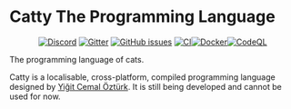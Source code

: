

# Catty The Programming Language
<center>
  
[![Discord](https://img.shields.io/discord/809302664914796546?label=discord&logo=discord)](https://discord.gg/ypcMSagbtv)
[![Gitter](https://img.shields.io/gitter/room/CattyLang/community)](https://gitter.im/CattyLang/community?utm_source=share-link&utm_medium=link&utm_campaign=share-link) 
[![GitHub issues](https://img.shields.io/github/issues/CattyLang/CattyLang)](https://github.com/CattyLang/CattyLang/issues)
[![CI](https://github.com/CattyLang/CattyLang/actions/workflows/blank.yml/badge.svg)](https://github.com/CattyLang/CattyLang/actions/workflows/blank.yml)[![Docker](https://github.com/CattyLang/CattyLang/actions/workflows/docker-publish_2.yml/badge.svg)](https://github.com/CattyLang/CattyLang/actions/workflows/docker-publish_2.yml)[![CodeQL](https://github.com/CattyLang/CattyLang/actions/workflows/codeql-analysis.yml/badge.svg)](https://github.com/CattyLang/CattyLang/actions/workflows/codeql-analysis.yml)
  
</center>

The programming language of cats.


Catty is a localisable, cross-platform, compiled programming language designed by [Yiğit Cemal Öztürk](https://github.com/CadmiumC4). It is still being developed and cannot be used for now.
<!--
## Useful Repositorie
<!-- [**Compiler repository**](https://github.com/CattyLang/cattylang-compiler)
- [**Repository of Atatürk Runtime**](https://github.com/CattyLang/ataturk-rt)
- [**Repository of Atatürk Runtime for Mobile Devices**](https://github.com/CattyLang/ataturk-rt-mobile)
- [**Repository of WebMeow, a web runtime for Catty**](https://github.com/CattyLang/webmeow)


###### Footnote:
The rest of this repository is going to be written in Turkish, because I cannot betray my home country and my main language. However, I will create an English section for the notes.
-->
